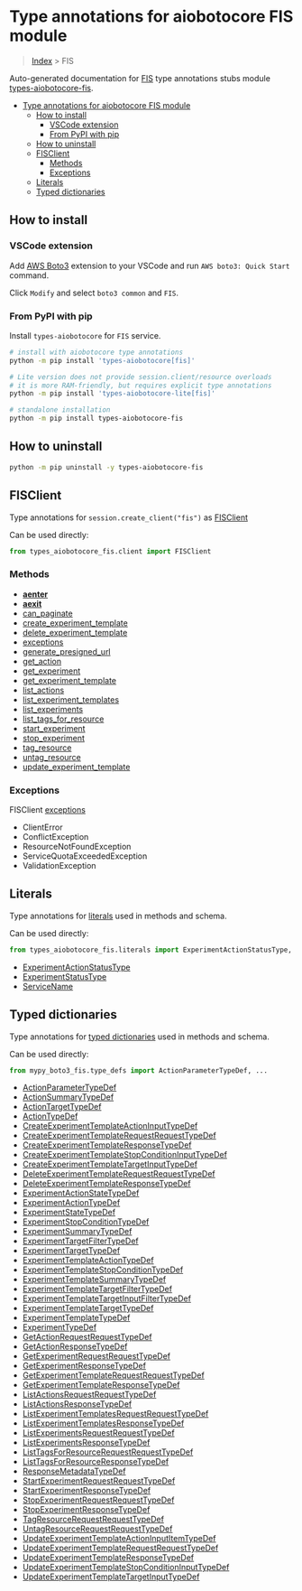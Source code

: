 <a id="type-annotations-for-aiobotocore-fis-module"></a>

# Type annotations for aiobotocore FIS module

> [Index](..) > FIS

Auto-generated documentation for
[FIS](https://boto3.amazonaws.com/v1/documentation/api/latest/reference/services/fis.html#FIS)
type annotations stubs module
[types-aiobotocore-fis](https://pypi.org/project/types-aiobotocore-fis/).

- [Type annotations for aiobotocore FIS module](#type-annotations-for-aiobotocore-fis-module)
  - [How to install](#how-to-install)
    - [VSCode extension](#vscode-extension)
    - [From PyPI with pip](#from-pypi-with-pip)
  - [How to uninstall](#how-to-uninstall)
  - [FISClient](#fisclient)
    - [Methods](#methods)
    - [Exceptions](#exceptions)
  - [Literals](#literals)
  - [Typed dictionaries](#typed-dictionaries)

<a id="how-to-install"></a>

## How to install

<a id="vscode-extension"></a>

### VSCode extension

Add
[AWS Boto3](https://marketplace.visualstudio.com/items?itemName=Boto3typed.boto3-ide)
extension to your VSCode and run `AWS boto3: Quick Start` command.

Click `Modify` and select `boto3 common` and `FIS`.

<a id="from-pypi-with-pip"></a>

### From PyPI with pip

Install `types-aiobotocore` for `FIS` service.

```bash
# install with aiobotocore type annotations
python -m pip install 'types-aiobotocore[fis]'

# Lite version does not provide session.client/resource overloads
# it is more RAM-friendly, but requires explicit type annotations
python -m pip install 'types-aiobotocore-lite[fis]'

# standalone installation
python -m pip install types-aiobotocore-fis
```

<a id="how-to-uninstall"></a>

## How to uninstall

```bash
python -m pip uninstall -y types-aiobotocore-fis
```

<a id="fisclient"></a>

## FISClient

Type annotations for `session.create_client("fis")` as [FISClient](./client.md)

Can be used directly:

```python
from types_aiobotocore_fis.client import FISClient
```

<a id="methods"></a>

### Methods

- [__aenter__](./client.md#__aenter__)
- [__aexit__](./client.md#__aexit__)
- [can_paginate](./client.md#can_paginate)
- [create_experiment_template](./client.md#create_experiment_template)
- [delete_experiment_template](./client.md#delete_experiment_template)
- [exceptions](./client.md#exceptions)
- [generate_presigned_url](./client.md#generate_presigned_url)
- [get_action](./client.md#get_action)
- [get_experiment](./client.md#get_experiment)
- [get_experiment_template](./client.md#get_experiment_template)
- [list_actions](./client.md#list_actions)
- [list_experiment_templates](./client.md#list_experiment_templates)
- [list_experiments](./client.md#list_experiments)
- [list_tags_for_resource](./client.md#list_tags_for_resource)
- [start_experiment](./client.md#start_experiment)
- [stop_experiment](./client.md#stop_experiment)
- [tag_resource](./client.md#tag_resource)
- [untag_resource](./client.md#untag_resource)
- [update_experiment_template](./client.md#update_experiment_template)

<a id="exceptions"></a>

### Exceptions

FISClient [exceptions](./client.md#exceptions)

- ClientError
- ConflictException
- ResourceNotFoundException
- ServiceQuotaExceededException
- ValidationException

<a id="literals"></a>

## Literals

Type annotations for [literals](./literals.md) used in methods and schema.

Can be used directly:

```python
from types_aiobotocore_fis.literals import ExperimentActionStatusType, ...
```

- [ExperimentActionStatusType](./literals.md#experimentactionstatustype)
- [ExperimentStatusType](./literals.md#experimentstatustype)
- [ServiceName](./literals.md#servicename)

<a id="typed-dictionaries"></a>

## Typed dictionaries

Type annotations for [typed dictionaries](./type_defs.md) used in methods and
schema.

Can be used directly:

```python
from mypy_boto3_fis.type_defs import ActionParameterTypeDef, ...
```

- [ActionParameterTypeDef](./type_defs.md#actionparametertypedef)
- [ActionSummaryTypeDef](./type_defs.md#actionsummarytypedef)
- [ActionTargetTypeDef](./type_defs.md#actiontargettypedef)
- [ActionTypeDef](./type_defs.md#actiontypedef)
- [CreateExperimentTemplateActionInputTypeDef](./type_defs.md#createexperimenttemplateactioninputtypedef)
- [CreateExperimentTemplateRequestRequestTypeDef](./type_defs.md#createexperimenttemplaterequestrequesttypedef)
- [CreateExperimentTemplateResponseTypeDef](./type_defs.md#createexperimenttemplateresponsetypedef)
- [CreateExperimentTemplateStopConditionInputTypeDef](./type_defs.md#createexperimenttemplatestopconditioninputtypedef)
- [CreateExperimentTemplateTargetInputTypeDef](./type_defs.md#createexperimenttemplatetargetinputtypedef)
- [DeleteExperimentTemplateRequestRequestTypeDef](./type_defs.md#deleteexperimenttemplaterequestrequesttypedef)
- [DeleteExperimentTemplateResponseTypeDef](./type_defs.md#deleteexperimenttemplateresponsetypedef)
- [ExperimentActionStateTypeDef](./type_defs.md#experimentactionstatetypedef)
- [ExperimentActionTypeDef](./type_defs.md#experimentactiontypedef)
- [ExperimentStateTypeDef](./type_defs.md#experimentstatetypedef)
- [ExperimentStopConditionTypeDef](./type_defs.md#experimentstopconditiontypedef)
- [ExperimentSummaryTypeDef](./type_defs.md#experimentsummarytypedef)
- [ExperimentTargetFilterTypeDef](./type_defs.md#experimenttargetfiltertypedef)
- [ExperimentTargetTypeDef](./type_defs.md#experimenttargettypedef)
- [ExperimentTemplateActionTypeDef](./type_defs.md#experimenttemplateactiontypedef)
- [ExperimentTemplateStopConditionTypeDef](./type_defs.md#experimenttemplatestopconditiontypedef)
- [ExperimentTemplateSummaryTypeDef](./type_defs.md#experimenttemplatesummarytypedef)
- [ExperimentTemplateTargetFilterTypeDef](./type_defs.md#experimenttemplatetargetfiltertypedef)
- [ExperimentTemplateTargetInputFilterTypeDef](./type_defs.md#experimenttemplatetargetinputfiltertypedef)
- [ExperimentTemplateTargetTypeDef](./type_defs.md#experimenttemplatetargettypedef)
- [ExperimentTemplateTypeDef](./type_defs.md#experimenttemplatetypedef)
- [ExperimentTypeDef](./type_defs.md#experimenttypedef)
- [GetActionRequestRequestTypeDef](./type_defs.md#getactionrequestrequesttypedef)
- [GetActionResponseTypeDef](./type_defs.md#getactionresponsetypedef)
- [GetExperimentRequestRequestTypeDef](./type_defs.md#getexperimentrequestrequesttypedef)
- [GetExperimentResponseTypeDef](./type_defs.md#getexperimentresponsetypedef)
- [GetExperimentTemplateRequestRequestTypeDef](./type_defs.md#getexperimenttemplaterequestrequesttypedef)
- [GetExperimentTemplateResponseTypeDef](./type_defs.md#getexperimenttemplateresponsetypedef)
- [ListActionsRequestRequestTypeDef](./type_defs.md#listactionsrequestrequesttypedef)
- [ListActionsResponseTypeDef](./type_defs.md#listactionsresponsetypedef)
- [ListExperimentTemplatesRequestRequestTypeDef](./type_defs.md#listexperimenttemplatesrequestrequesttypedef)
- [ListExperimentTemplatesResponseTypeDef](./type_defs.md#listexperimenttemplatesresponsetypedef)
- [ListExperimentsRequestRequestTypeDef](./type_defs.md#listexperimentsrequestrequesttypedef)
- [ListExperimentsResponseTypeDef](./type_defs.md#listexperimentsresponsetypedef)
- [ListTagsForResourceRequestRequestTypeDef](./type_defs.md#listtagsforresourcerequestrequesttypedef)
- [ListTagsForResourceResponseTypeDef](./type_defs.md#listtagsforresourceresponsetypedef)
- [ResponseMetadataTypeDef](./type_defs.md#responsemetadatatypedef)
- [StartExperimentRequestRequestTypeDef](./type_defs.md#startexperimentrequestrequesttypedef)
- [StartExperimentResponseTypeDef](./type_defs.md#startexperimentresponsetypedef)
- [StopExperimentRequestRequestTypeDef](./type_defs.md#stopexperimentrequestrequesttypedef)
- [StopExperimentResponseTypeDef](./type_defs.md#stopexperimentresponsetypedef)
- [TagResourceRequestRequestTypeDef](./type_defs.md#tagresourcerequestrequesttypedef)
- [UntagResourceRequestRequestTypeDef](./type_defs.md#untagresourcerequestrequesttypedef)
- [UpdateExperimentTemplateActionInputItemTypeDef](./type_defs.md#updateexperimenttemplateactioninputitemtypedef)
- [UpdateExperimentTemplateRequestRequestTypeDef](./type_defs.md#updateexperimenttemplaterequestrequesttypedef)
- [UpdateExperimentTemplateResponseTypeDef](./type_defs.md#updateexperimenttemplateresponsetypedef)
- [UpdateExperimentTemplateStopConditionInputTypeDef](./type_defs.md#updateexperimenttemplatestopconditioninputtypedef)
- [UpdateExperimentTemplateTargetInputTypeDef](./type_defs.md#updateexperimenttemplatetargetinputtypedef)
